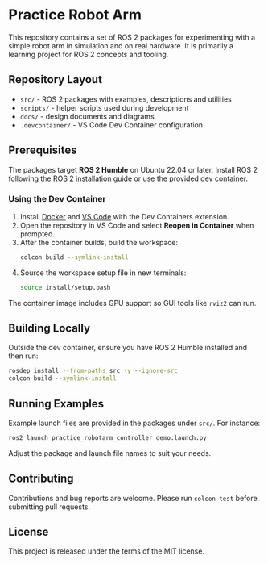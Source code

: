 # Practice Robot Arm

This repository contains a set of ROS 2 packages for experimenting with a simple robot arm in simulation and on real hardware. It is primarily a learning project for ROS 2 concepts and tooling.

## Repository Layout

- `src/` - ROS 2 packages with examples, descriptions and utilities
- `scripts/` - helper scripts used during development
- `docs/` - design documents and diagrams
- `.devcontainer/` - VS Code Dev Container configuration

## Prerequisites

The packages target **ROS 2 Humble** on Ubuntu 22.04 or later. Install ROS 2 following the [ROS 2 installation guide](https://docs.ros.org/en/humble/Installation/Ubuntu-Install-Debians.html) or use the provided dev container.

### Using the Dev Container

1. Install [Docker](https://docs.docker.com/get-docker/) and [VS Code](https://code.visualstudio.com/) with the Dev Containers extension.
2. Open the repository in VS Code and select **Reopen in Container** when prompted.
3. After the container builds, build the workspace:
   ```bash
   colcon build --symlink-install
   ```
4. Source the workspace setup file in new terminals:
   ```bash
   source install/setup.bash
   ```

The container image includes GPU support so GUI tools like `rviz2` can run.

## Building Locally

Outside the dev container, ensure you have ROS 2 Humble installed and then run:

```bash
rosdep install --from-paths src -y --ignore-src
colcon build --symlink-install
```

## Running Examples

Example launch files are provided in the packages under `src/`. For instance:

```bash
ros2 launch practice_robotarm_controller demo.launch.py
```

Adjust the package and launch file names to suit your needs.

## Contributing

Contributions and bug reports are welcome. Please run `colcon test` before submitting pull requests.

## License

This project is released under the terms of the MIT license.
